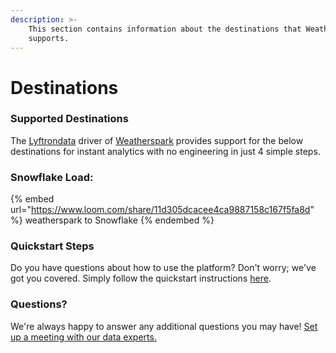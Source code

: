 ```yaml
---
description: >-
    This section contains information about the destinations that Weatherspark
    supports.
---
```


# Destinations

### Supported Destinations

The [Lyftrondata](https://www.lyftrondata.com/) driver of [Weatherspark](https://www.lyftrondata.com/integration/weatherspark/) provides support for the below destinations for instant analytics with no engineering in just 4 simple steps.

### Snowflake Load:

{% embed url="https://www.loom.com/share/11d305dcacee4ca9887158c167f5fa8d" %}
weatherspark to Snowflake
{% endembed %}

### Quickstart Steps

Do you have questions about how to use the platform? Don't worry; we've got you covered. Simply follow the quickstart instructions [here](../../../quickstart-steps.md).

### Questions? <a href="#questions" id="questions"></a>

We're always happy to answer any additional questions you may have! [Set up a meeting with our data experts.](https://www.lyftrondata.com/book-a-meeting/)
